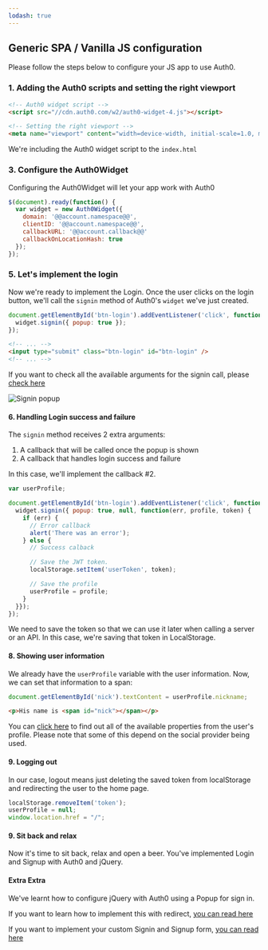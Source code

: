 ```yaml
---
lodash: true
---
```


## Generic SPA / Vanilla JS configuration

Please follow the steps below to configure your JS app to use Auth0.

### 1. Adding the Auth0 scripts and setting the right viewport

````html
<!-- Auth0 widget script -->
<script src="//cdn.auth0.com/w2/auth0-widget-4.js"></script>

<!-- Setting the right viewport -->
<meta name="viewport" content="width=device-width, initial-scale=1.0, maximum-scale=1.0, user-scalable=no" />
````

We're including the Auth0 widget script to the `index.html`

### 3. Configure the Auth0Widget

Configuring the Auth0Widget will let your app work with Auth0

````js
$(document).ready(function() {
  var widget = new Auth0Widget({
    domain: '@@account.namespace@@',
    clientID: '@@account.namespace@@',
    callbackURL: '@@account.callback@@'
    callbackOnLocationHash: true
  });
});
````

### 5. Let's implement the login

Now we're ready to implement the Login. Once the user clicks on the login button, we'll call the `signin` method of Auth0's `widget` we've just created.

````js
document.getElementById('btn-login').addEventListener('click', function() {
  widget.signin({ popup: true });
});
````

````html
<!-- ... -->
<input type="submit" class="btn-login" id="btn-login" />
<!-- ... -->
````

If you want to check all the available arguments for the signin call, please [check here](TODO://)

![Signin popup](angular-signin.gif)

#### 6. Handling Login success and failure

The `signin` method receives 2 extra arguments:

1. A callback that will be called once the popup is shown
2. A callback that handles login success and failure

In this case, we'll implement the callback #2.

````js
var userProfile;

document.getElementById('btn-login').addEventListener('click', function() {
  widget.signin({ popup: true, null, function(err, profile, token) {
    if (err) {
      // Error callback
      alert('There was an error');
    } else {
      // Success calback

      // Save the JWT token.
      localStorage.setItem('userToken', token);

      // Save the profile
      userProfile = profile;
    }
  }});
});
````

We need to save the token so that we can use it later when calling a server or an API. In this case, we're saving that token in LocalStorage.

#### 8. Showing user information

We already have the `userProfile` variable with the user information. Now, we can set that information to a span:

````js
document.getElementById('nick').textContent = userProfile.nickname;
````

````html
<p>His name is <span id="nick"></span></p>
````

You can [click here](https://docs.auth0.com/user-profile) to find out all of the available properties from the user's profile. Please note that some of this depend on the social provider being used.

#### 9. Logging out

In our case, logout means just deleting the saved token from localStorage and redirecting the user to the home page.

````js
localStorage.removeItem('token');
userProfile = null;
window.location.href = "/";
````

#### 9. Sit back and relax

Now it's time to sit back, relax and open a beer. You've implemented Login and Signup with Auth0 and jQuery.

#### Extra Extra

We've learnt how to configure jQuery with Auth0 using a Popup for sign in.

If you want to learn how to implement this with redirect, [you can read here](TODO://)

If you want to implement your custom Signin and Signup form, [you can read here](TODO://)
